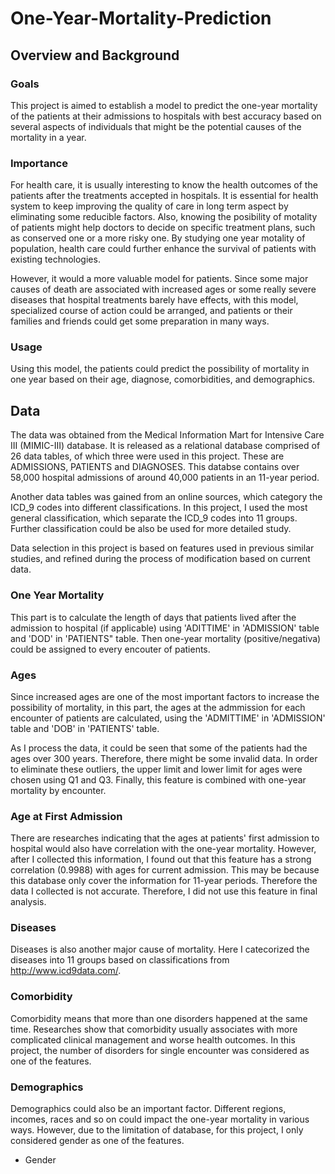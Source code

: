 # One-Year-Mortality-Prediction
## Overview and Background 
### Goals 
This project is aimed to establish a model to predict the one-year mortality of the patients at their admissions to hospitals with best accuracy based on several aspects of individuals that might be the potential causes of the mortality in a year.

### Importance
For health care, it is usually interesting to know the health outcomes of the patients after the treatments accepted in hospitals. It is essential for health system to keep improving the quality of care in long term aspect by eliminating some reducible factors. Also, knowing the posibility of motality of patients might help doctors to decide on specific treatment plans, such as conserved one or a more risky one. By studying one year motality of population, health care could further enhance the survival of patients with existing technologies.

However, it would a more valuable model for patients. Since some major causes of death are associated with increased ages or some really severe diseases that hospital treatments barely have effects, with this model, specialized course of action could be arranged, and patients or their families and friends could get some preparation in many ways.

### Usage
Using this model, the patients could predict the possibility of mortality in one year based on their age, diagnose, comorbidities, and demographics.

## Data
The data was obtained from the Medical Information Mart for Intensive Care III (MIMIC-III) database. It is released as a relational database comprised of 26 data tables, of which three were used in this project. These are ADMISSIONS, PATIENTS and DIAGNOSES. This databse contains over 58,000 hospital admissions of around 40,000 patients in an 11-year period.

Another data tables was gained from an online sources, which category the ICD_9 codes into different classifications. In this project, I used the most general classification, which separate the ICD_9 codes into 11 groups. Further classification could be also be used for more detailed study.

Data selection in this project is based on features used in previous similar studies, and refined during the process of modification based on current data.

### One Year Mortality 
This part is to calculate the length of days that patients lived after the admission to hospital (if applicable) using 'ADITTIME' in 'ADMISSION' table and 'DOD' in 'PATIENTS" table. Then one-year mortality (positive/negativa) could be assigned to every encouter of patients.

### Ages 
Since increased ages are one of the most important factors to increase the possibility of mortality, in this part, the ages at the admmission for each encounter of patients are calculated, using the 'ADMITTIME' in 'ADMISSION' table and 'DOB' in 'PATIENTS' table. 

As I process the data, it could be seen that some of the patients had the ages over 300 years. Therefore, there might be some invalid data. In order to eliminate these outliers, the upper limit and lower limit for ages were chosen using Q1 and Q3. Finally, this feature is combined with one-year mortality by encounter.

### Age at First Admission
There are researches indicating that the ages at patients' first admission to hospital would also have correlation with the one-year mortality. However, after I collected this information, I found out that this feature has a strong correlation (0.9988) with ages for current admission. This may be because this database only cover the information for 11-year periods. Therefore the data I collected is not accurate. Therefore, I did not use this feature in final analysis.

### Diseases
Diseases is also another major cause of mortality. Here I catecorized the diseases into 11 groups based on classifications from http://www.icd9data.com/.

### Comorbidity
Comorbidity means that more than one disorders happened at the same time. Researches show that comorbidity usually associates with more complicated clinical management and worse health outcomes. In this project, the number of disorders for single encounter was considered as one of the features.

### Demographics
Demographics could also be an important factor. Different regions, incomes, races and so on could impact the one-year mortality in various ways. However, due to the limitation of database, for this project, I only considered gender as one of the features.
- Gender
